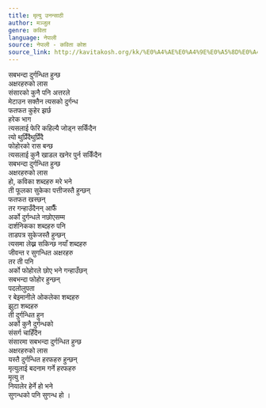 ```yaml
---
title: मृत्यु उनन्साठी
author: मञ्जुल
genre: कविता
language: नेपाली
source: नेपाली - कविता कोश
source_link: http://kavitakosh.org/kk/%E0%A4%AE%E0%A4%9E%E0%A5%8D%E0%A4%9C%E0%A5%81%E0%A4%B2
---
```


सबभन्दा दुर्गन्धित हुन्छ  
अक्षरहरुको लास  
संसारको कुनै पनि अत्तरले  
मेटाउन सक्तैन त्यसको दुर्गन्ध  
फतफत कुहेर झर्छ  
हरेक भाग  
त्यसलाई फेरि कहिल्यै जोड्न सकिँदैन  
त्यो थुप्रिँदैथुप्रिँदै  
फोहोरको रास बन्छ  
त्यसलाई कुनै खाडल खनेर पुर्न सकिँदैन  
सबभन्दा दुर्गन्धित हुन्छ  
अक्षरहरुको लास  
हो, कविका शब्दहरु मरे भने  
ती फूलका सुकेका पत्तीजस्तै हुन्छन्  
फतफत खस्छन्  
तर गन्हाउँदैनन् आफैँ  
अर्को दुर्गन्धले नछोएसम्म  
दार्शनिकका शब्दहरु पनि  
ताडपत्र सुकेजस्तै हुन्छन्  
त्यसमा लेख्न सकिन्छ नयाँ शब्दहरु  
जीवन्त र सुगन्धित अक्षरहरु  
तर ती पनि  
अर्को फोहोरले छोए भने गन्हाउँछन्  
सबभन्दा फोहोर हुन्छन्  
पदलोलुपता  
र बेइमानीले ओकलेका शब्दहरु  
झुटा शब्दहरु  
ती दुर्गन्धित हुन  
अर्को कुनै दुर्गन्धको  
संसर्ग चाहिँदैन  
संसारमा सबभन्दा दुर्गन्धित हुन्छ  
अक्षरहरुको लास  
यस्तै दुर्गन्धित हरफहरु हुन्छन्  
मृत्युलाई बदनाम गर्ने हरफहरु  
मृत्यु त  
नियालेर हेर्ने हो भने  
सुगन्धको पनि सुगन्ध हो ।
